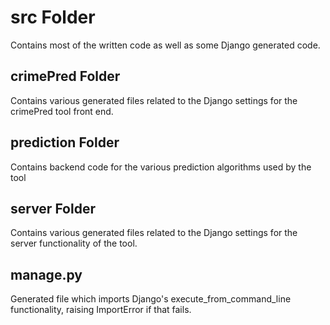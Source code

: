 # src Folder

Contains most of the written code as well as some Django generated code.

## crimePred Folder

Contains various generated files related to the Django settings for the crimePred tool front end.

## prediction Folder

Contains backend code for the various prediction algorithms used by the tool

## server Folder

Contains various generated files related to the Django settings for the server functionality of the tool.

## manage.py

Generated file which imports Django's execute_from_command_line functionality, raising ImportError if that fails.